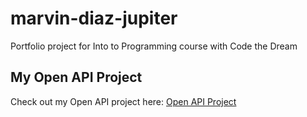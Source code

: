 # marvin-diaz-jupiter
Portfolio project for Into to Programming course with Code the Dream

## My Open API Project
Check out my Open API project here: [Open API Project](https://github.com/marvindcode/open-api-project)
